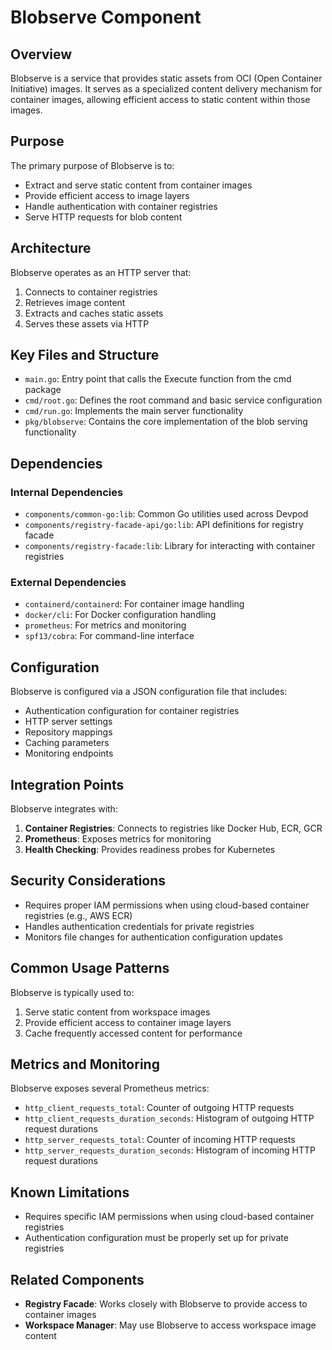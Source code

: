 # Blobserve Component

## Overview

Blobserve is a service that provides static assets from OCI (Open Container Initiative) images. It serves as a specialized content delivery mechanism for container images, allowing efficient access to static content within those images.

## Purpose

The primary purpose of Blobserve is to:
- Extract and serve static content from container images
- Provide efficient access to image layers
- Handle authentication with container registries
- Serve HTTP requests for blob content

## Architecture

Blobserve operates as an HTTP server that:
1. Connects to container registries
2. Retrieves image content
3. Extracts and caches static assets
4. Serves these assets via HTTP

## Key Files and Structure

- `main.go`: Entry point that calls the Execute function from the cmd package
- `cmd/root.go`: Defines the root command and basic service configuration
- `cmd/run.go`: Implements the main server functionality
- `pkg/blobserve`: Contains the core implementation of the blob serving functionality

## Dependencies

### Internal Dependencies
- `components/common-go:lib`: Common Go utilities used across Devpod
- `components/registry-facade-api/go:lib`: API definitions for registry facade
- `components/registry-facade:lib`: Library for interacting with container registries

### External Dependencies
- `containerd/containerd`: For container image handling
- `docker/cli`: For Docker configuration handling
- `prometheus`: For metrics and monitoring
- `spf13/cobra`: For command-line interface

## Configuration

Blobserve is configured via a JSON configuration file that includes:
- Authentication configuration for container registries
- HTTP server settings
- Repository mappings
- Caching parameters
- Monitoring endpoints

## Integration Points

Blobserve integrates with:
1. **Container Registries**: Connects to registries like Docker Hub, ECR, GCR
2. **Prometheus**: Exposes metrics for monitoring
3. **Health Checking**: Provides readiness probes for Kubernetes

## Security Considerations

- Requires proper IAM permissions when using cloud-based container registries (e.g., AWS ECR)
- Handles authentication credentials for private registries
- Monitors file changes for authentication configuration updates

## Common Usage Patterns

Blobserve is typically used to:
1. Serve static content from workspace images
2. Provide efficient access to container image layers
3. Cache frequently accessed content for performance

## Metrics and Monitoring

Blobserve exposes several Prometheus metrics:
- `http_client_requests_total`: Counter of outgoing HTTP requests
- `http_client_requests_duration_seconds`: Histogram of outgoing HTTP request durations
- `http_server_requests_total`: Counter of incoming HTTP requests
- `http_server_requests_duration_seconds`: Histogram of incoming HTTP request durations

## Known Limitations

- Requires specific IAM permissions when using cloud-based container registries
- Authentication configuration must be properly set up for private registries

## Related Components

- **Registry Facade**: Works closely with Blobserve to provide access to container images
- **Workspace Manager**: May use Blobserve to access workspace image content
